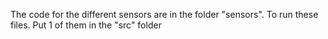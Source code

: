 The code for the different sensors are in the folder "sensors".
To run these files. Put 1 of them in the "src" folder
